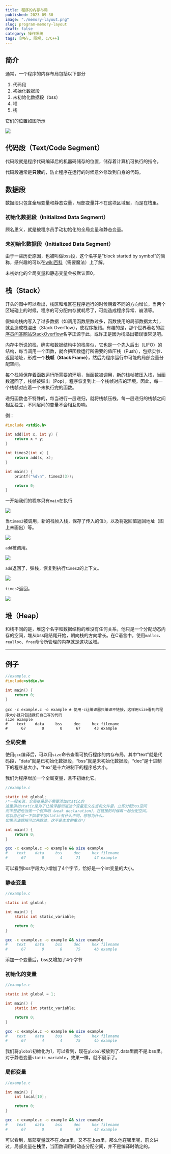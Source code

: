 ```yaml
---
title: 程序的内存布局
published: 2023-09-30
image: "./memory-layout.png"
slug: program-memory-layout
draft: false
category: 操作系统
tags: [内存, 图解, C/C++]
---
```


## 简介

通常，一个程序的内存布局包括以下部分

1. 代码段
2. 初始化数据段
3. 未初始化数据段（bss）
4. 堆
5. 栈

它们的位置如图所示

![](./memory-layout.png)

## 代码段（Text/Code Segment）

代码段就是程序代码编译后的机器码储存的位置，储存着计算机可执行的指令。

代码段通常是**只读**的，防止程序在运行的时候意外修改到自身的代码。

## 数据段

数据段只包含全局变量和静态变量，局部变量并不在这块区域里，而是在栈里。

### 初始化数据段（Initialized Data Segment）

顾名思义，就是被程序员手动初始化的全局变量和静态变量。

### 未初始化数据段（Initialized Data Segment）

由于一些历史原因，也被叫做bss段，这个名字是“block started by symbol”的简称，感兴趣的可以在[wiki百科](https://en.wikipedia.org/wiki/.bss)（需要魔法）上了解。

未初始化的全局变量和静态变量会被默认置0。

## 栈（Stack）

开头的图中可以看出，栈区和堆区在程序运行的时候朝着不同的方向增长，当两个区域碰上的时候，程序的可分配内存就耗尽了，可能造成程序异常、崩溃等。

假如向栈内写入了过多数据（如调用函数层数过多，函数使用的局部数据太大），就会造成栈溢出（Stack Overflow），使程序报错。有趣的是，那个世界著名的[程序员问答网站StackOverflow](https://stackoverflow.com/)名字正源于此，或许正是因为栈溢出错误很常见吧。

内存中所说的栈，确实和数据结构中的栈类似，它也是一个先入后出（LIFO）的结构，每当调用一个函数，就会把函数运行所需要的值压栈（Push），包括实参、返回地址，形成一个**栈帧（Stack Frame）**，然后为程序运行中可能的局部变量分配空间。

每个栈帧保存着函数运行所需要的环境，当函数被调用，新的栈帧被压入栈，当函数返回了，栈帧被弹出（Pop），程序恢复到上一个栈帧对应的环境。因此，每一个栈帧对应着一个未执行完的函数。

递归函数也不特殊的，每当进行一层递归，就将栈帧压栈，每一层递归的栈帧之间相互独立，不同层间的变量不会相互影响。

例：

```c
#include <stdio.h>

int add(int x, int y) {
    return x + y;
}

int times2(int x) {
    return add(x, x);
}

int main() {
    printf("%d\n", times2(3));

    return 0;
}
```

一开始我们的程序只有`main`在执行

![](./stack-frame-1.png)

当`times2`被调用，新的栈帧入栈，保存了传入的值`3`，以及将返回值返回地址（图上未画出）等。

![](./stack-frame-2.png)

`add`被调用。

![](./stack-frame-3.png)

`add`返回了，弹栈，恢复到执行`times2`的上下文。

![](./stack-frame-4.png)

`times2`返回。

![](./stack-frame-5.png)

## 堆（Heap）

和栈不同的是，堆这个名字和数据结构的堆没有任何关系，他只是一个分配动态内存的空间，堆从bss段结尾开始，朝向栈的方向增长。在C语言中，使用`malloc`、`realloc`、`free`命令所管理的内存就是这块区域。

---

## 例子

```c
//example.c
#include<stdio.h>

int main() {
    return 0;
}
```

```shell
gcc -c example.c -o example # 使用-c让编译器只编译不链接，这样用size看到的程序大小就只包括我们自己写的代码
size example
#    text    data     bss     dec     hex filename
#      67       0       0      67      43 example
```

### 全局变量

使用`gcc`编译后，可以用`size`命令查看可执行程序的内存布局，其中“text”就是代码段，“data”就是已初始化数据段，“bss”就是未初始化数据段，“dec”是十进制下的程序总大小，“hex”是十六进制下的程序总大小。

我们为程序增加一个全局变量，且不初始化它。

```c
//example.c

static int global;
/*一般来说，全局变量是不需要添加static的
这里添加static是为了让编译器知道这个变量定义在当前文件里，立即分配bss空间
而不是把他当做一个弱声明（weak declaration），在链接的时候再一起分配空间。
可以自己试一下如果不加static有什么不同，想想为什么。
如果无法理解可以先跳过，这不是本文的重点*/

int main() {
    return 0;
}
```

```sh
gcc -c example.c -o example && size example
#    text    data     bss     dec     hex filename
#      67       0       4      71      47 example
```

可以看到bss字段大小增加了4个字节，恰好是一个int变量的大小。

### 静态变量

```c
//example.c

static int global;

int main() {
    static int static_variable;

    return 0;
}
```

```sh
gcc -c example.c -o example && size example
#    text    data     bss     dec     hex filename
#      67       0       8      75      4b example
```

添加一个变量后，bss又增加了4个字节

### 初始化的变量

```c
//example.c

static int global = 1;

int main() {
    static int static_variable;

    return 0;
}
```

```sh
gcc -c example.c -o example && size example
#    text    data     bss     dec     hex filename
#      67       4       4      75      4b example
```

我们将`global`初始化为1，可以看到，现在`global`被放到了.data里而不是.bss里。对于静态变量`static_variable`，效果一样，就不展示了。

### 局部变量

```c
//example.c

int main() {
    int local[10];

    return 0;
}
```

```sh
gcc -c example.c -o example && size example
#    text    data     bss     dec     hex filename
#      67       0       0      67      43 example
```

可以看到，局部变量既不在.data里，又不在.bss里，那么他在哪里呢，前文讲过，局部变量在**栈**里，当函数调用时动态分配空间，并不是编译时确定的。

